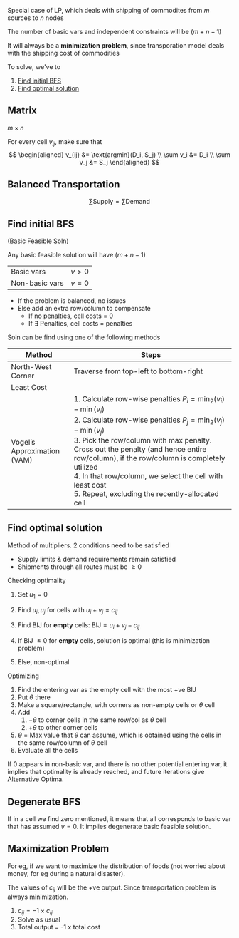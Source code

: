 Special case of LP, which deals with shipping of commodites from $m$ sources to $n$ nodes

The number of basic vars and independent constraints will be $(m+n-1)$

It will always be a **minimization problem**, since transporation model deals with the shipping cost of commodities

To solve, we've to
1. [Find initial BFS](#find-initial-bfs)
2. [Find optimal solution](#find-optimal-solution)



## Matrix

$m \times n$

For every cell $v_{ij}$, make sure that
$$
\begin{aligned}
v_{ij} &= \text{argmin}(D_i, S_j) \\
\sum v_i &= D_i \\
\sum v_j &= S_j
\end{aligned}
$$

## Balanced Transportation

$$
\sum \text{Supply} = \sum \text{Demand}
$$

## Find initial BFS

(Basic Feasible Soln)

Any basic feasible solution will have $(m+n-1)$

|                |         |
| -------------- | ------- |
| Basic vars     | $v > 0$ |
| Non-basic vars | $v=0$   |

- If the problem is balanced, no issues
- Else add an extra row/column to compensate
  - If no penalties, cell costs = 0
  - If $\exists$ Penalties, cell costs = penalties

Soln can be find using one of the following methods

| Method                           | Steps                                                        |
| -------------------------------- | ------------------------------------------------------------ |
| North-West Corner                | Traverse from top-left to bottom-right                       |
| Least Cost                       |                                                              |
| Vogel’s Approximation<br />(VAM) | 1. Calculate row-wise penalties $P_i = \min_2(v_i) - \min(v_i)$<br />2. Calculate row-wise penalties $P_j = \min_2(v_j) - \min(v_j)$<br />3. Pick the row/column with max penalty. Cross out the penalty (and hence entire row/column), if the row/column is completely utilized<br />4. In that row/column, we select the cell with least cost<br />5. Repeat, excluding the recently-allocated cell |

## Find optimal solution

Method of multipliers. 2 conditions need to be satisfied

- Supply limits & demand requirements remain satisfied
- Shipments through all routes must be $\ge 0$

Checking optimality

1. Set $u_1 = 0$

2. Find $u_i, u_j$ for cells with $u_i + v_j = c_{ij}$
3. Find BIJ for **empty** cells: $\text{BIJ} = u_i + v_j-c_{ij}$
4. If BIJ $\le 0$ for **empty** cells, solution is optimal (this is minimization problem)
5. Else, non-optimal

Optimizing

1. Find the entering var as the empty cell with the most +ve BIJ
2. Put $\theta$ there
3. Make a square/rectangle, with corners as non-empty cells or $\theta$ cell
4. Add
   1. $-\theta$ to corner cells in the same row/col as $\theta$ cell
   2. $+\theta$ to other corner cells
5. $\theta$ = Max value that $\theta$ can assume, which is obtained using the cells in the same row/column of $\theta$ cell
6. Evaluate all the cells

If 0 appears in non-basic var, and there is no other potential entering var, it implies that optimality is already reached, and future iterations give Alternative Optima.

## Degenerate BFS

If in a cell we find zero mentioned, it means that all corresponds to basic var that has assumed $v=0$. It implies degenerate basic feasible solution.

## Maximization Problem

For eg, if we want to maximize the distribution of foods (not worried about money, for eg during a natural disaster).

The values of $c_{ij}$ will be the +ve output. Since transportation problem is always minimization.

1. $c_{ij} = -1 \times c_{ij}$
2. Solve as usual
3. Total output = -1 x total cost
